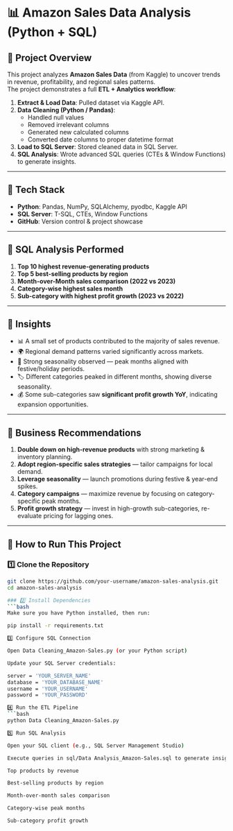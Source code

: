 # 📊 Amazon Sales Data Analysis (Python + SQL)

## 🔹 Project Overview
This project analyzes **Amazon Sales Data** (from Kaggle) to uncover trends in revenue, profitability, and regional sales patterns.  
The project demonstrates a full **ETL + Analytics workflow**:

1. **Extract & Load Data**: Pulled dataset via Kaggle API.  
2. **Data Cleaning (Python / Pandas)**:  
   - Handled null values  
   - Removed irrelevant columns  
   - Generated new calculated columns  
   - Converted date columns to proper datetime format  
3. **Load to SQL Server**: Stored cleaned data in SQL Server.  
4. **SQL Analysis**: Wrote advanced SQL queries (CTEs & Window Functions) to generate insights.  

---

## 🔹 Tech Stack
- **Python**: Pandas, NumPy, SQLAlchemy, pyodbc, Kaggle API  
- **SQL Server**: T-SQL, CTEs, Window Functions  
- **GitHub**: Version control & project showcase  

---

## 🔹 SQL Analysis Performed
1. **Top 10 highest revenue-generating products**  
2. **Top 5 best-selling products by region**  
3. **Month-over-Month sales comparison (2022 vs 2023)**  
4. **Category-wise highest sales month**  
5. **Sub-category with highest profit growth (2023 vs 2022)**  

---

## 🔹 Insights
- 📊 A small set of products contributed to the majority of sales revenue.  
- 🌍 Regional demand patterns varied significantly across markets.  
- 📅 Strong seasonality observed — peak months aligned with festive/holiday periods.  
- 🏷️ Different categories peaked in different months, showing diverse seasonality.  
- 💰 Some sub-categories saw **significant profit growth YoY**, indicating expansion opportunities.  

---

## 🔹 Business Recommendations
1. **Double down on high-revenue products** with strong marketing & inventory planning.  
2. **Adopt region-specific sales strategies** — tailor campaigns for local demand.  
3. **Leverage seasonality** — launch promotions during festive & year-end spikes.  
4. **Category campaigns** — maximize revenue by focusing on category-specific peak months.  
5. **Profit growth strategy** — invest in high-growth sub-categories, re-evaluate pricing for lagging ones.  

---

## 🔹 How to Run This Project

### 1️⃣ Clone the Repository
```bash
git clone https://github.com/your-username/amazon-sales-analysis.git
cd amazon-sales-analysis

### 2️⃣ Install Dependencies
```bash
Make sure you have Python installed, then run:

pip install -r requirements.txt

3️⃣ Configure SQL Connection

Open Data Cleaning_Amazon-Sales.py (or your Python script)

Update your SQL Server credentials:

server = 'YOUR_SERVER_NAME'
database = 'YOUR_DATABASE_NAME'
username = 'YOUR_USERNAME'
password = 'YOUR_PASSWORD'

4️⃣ Run the ETL Pipeline
```bash
python Data Cleaning_Amazon-Sales.py

5️⃣ Run SQL Analysis

Open your SQL client (e.g., SQL Server Management Studio)

Execute queries in sql/Data Analysis_Amazon-Sales.sql to generate insights:

Top products by revenue

Best-selling products by region

Month-over-month sales comparison

Category-wise peak months

Sub-category profit growth



